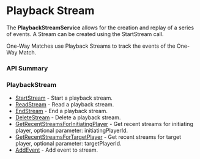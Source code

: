 # Playback Stream




The **PlaybackStreamService** allows for the creation and replay of a series of events. A Stream can be created using the StartStream call. 

One-Way Matches use Playback Streams to track the events of the One-Way Match.

### API Summary

### PlaybackStream
* [StartStream](/api/capi/playbackstream/startstream) - Start a playback stream.
* [ReadStream](/api/capi/playbackstream/readstream) - Read a playback stream.
* [EndStream](/api/capi/playbackstream/endstream) - End a playback stream.
* [DeleteStream](/api/capi/playbackstream/deletestream) - Delete a playback stream.
* [GetRecentStreamsForInitiatingPlayer](/api/capi/playbackstream/getrecentstreamsforinitiatingplayer) - Get recent streams for initiating player, optional parameter: initiatingPlayerId.
* [GetRecentStreamsForTargetPlayer](/api/capi/playbackstream/getrecentstreamsfortargetplayer) - Get recent streams for target player, optional parameter: targetPlayerId.
* [AddEvent](/api/capi/playbackstream/addevent) - Add event to stream.


<DocCardList />
